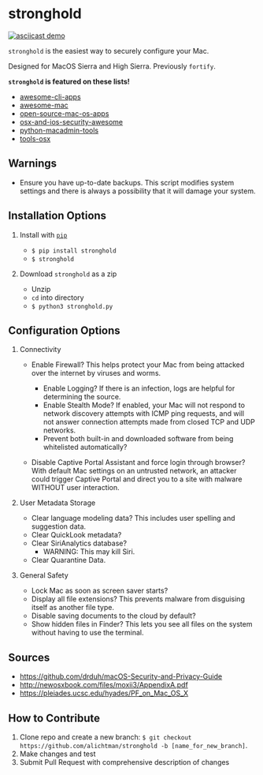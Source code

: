 # stronghold

<!-- TODO: Get high quality static images -->
<!-- [![license](https://img.shields.io/github/license/mashape/apistatus.svg)](https://github.com/alichtman/stronghold/blob/master/LICENSE)
[![build](https://img.shields.io/wercker/ci/wercker/docs.svg)]() -->
<!-- ![Made With Python](img/made-with-python.png) -->
<!-- ![python versions](img/python-versions.png) -->
<!-- ![license](img/mit-license.png) -->
<!-- ![PRs Welcome](img/PRs-welcome.png) -->

<!-- Add Travis CI -->
<!-- [![Build Status](https://travis-ci.org/bevacqua/awesome-badges.svg?branch=master)](https://travis-ci.org/bevacqua/awesome-badges) -->

[![asciicast demo](https://asciinema.org/a/xQu2INqyjy4mK4k5aPRCMy0rJ.png)](https://asciinema.org/a/xQu2INqyjy4mK4k5aPRCMy0rJ?speed=1.75)

`stronghold` is the easiest way to securely configure your Mac.

Designed for MacOS Sierra and High Sierra.
Previously `fortify`.

**`stronghold` is featured on these lists!**

* [awesome-cli-apps](https://github.com/agarrharr/awesome-cli-apps)
* [awesome-mac](https://github.com/jaywcjlove/awesome-mac)
* [open-source-mac-os-apps](https://github.com/serhii-londar/open-source-mac-os-apps)
* [osx-and-ios-security-awesome](https://github.com/ashishb/osx-and-ios-security-awesome)
* [python-macadmin-tools](https://github.com/timsutton/python-macadmin-tools)
* [tools-osx](https://github.com/morgant/tools-osx)

**Warnings**
---

+ Ensure you have up-to-date backups. This script modifies system settings and there is always a possibility that it will damage your system.

**Installation Options**
---

1. Install with [`pip`](https://pypi.org/project/stronghold/)
    + `$ pip install stronghold`
    + `$ stronghold`

2. Download `stronghold` as a zip
    + Unzip
    + `cd` into directory
    + `$ python3 stronghold.py`


**Configuration Options**
---

1. Connectivity

    + Enable Firewall? This helps protect your Mac from being attacked over the internet by viruses and worms.
        - Enable Logging? If there is an infection, logs are helpful for determining the source.
        - Enable Stealth Mode? If enabled, your Mac will not respond to network discovery attempts with ICMP ping requests, and will not answer connection attempts made from closed TCP and UDP networks.
        - Prevent both built-in and downloaded software from being whitelisted automatically?

    + Disable Captive Portal Assistant and force login through browser? With default Mac settings on an untrusted network, an attacker could trigger Captive Portal and direct you to a site with malware WITHOUT user interaction.

2. User Metadata Storage

    + Clear language modeling data? This includes user spelling and suggestion data.
    + Clear QuickLook metadata?
    + Clear SiriAnalytics database?
        - WARNING: This may kill Siri.
    + Clear Quarantine Data.

3. General Safety

    + Lock Mac as soon as screen saver starts?
    + Display all file extensions? This prevents malware from disguising itself as another file type.
    + Disable saving documents to the cloud by default?
    + Show hidden files in Finder? This lets you see all files on the system without having to use the terminal.


**Sources**
-----

+ https://github.com/drduh/macOS-Security-and-Privacy-Guide
+ http://newosxbook.com/files/moxii3/AppendixA.pdf
+ https://pleiades.ucsc.edu/hyades/PF_on_Mac_OS_X

**How to Contribute**
---

1. Clone repo and create a new branch: `$ git checkout https://github.com/alichtman/stronghold -b [name_for_new_branch]`.
2. Make changes and test
3. Submit Pull Request with comprehensive description of changes
